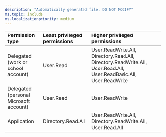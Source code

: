 ```yaml
---
description: "Automatically generated file. DO NOT MODIFY"
ms.topic: include
ms.localizationpriority: medium
---
```


|Permission type|Least privileged permissions|Higher privileged permissions|
|:---|:---|:---|
|Delegated (work or school account)|User.Read|User.ReadWrite.All, Directory.Read.All, Directory.ReadWrite.All, User.Read.All, User.ReadBasic.All, User.ReadWrite|
|Delegated (personal Microsoft account)|User.Read|User.ReadWrite|
|Application|Directory.Read.All|User.ReadWrite.All, Directory.ReadWrite.All, User.Read.All|

